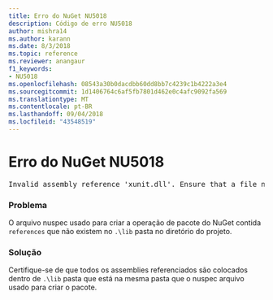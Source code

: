 ```yaml
---
title: Erro do NuGet NU5018
description: Código de erro NU5018
author: mishra14
ms.author: karann
ms.date: 8/3/2018
ms.topic: reference
ms.reviewer: anangaur
f1_keywords:
- NU5018
ms.openlocfilehash: 08543a30b0dacdbb60dd8bb7c4239c1b4222a3e4
ms.sourcegitcommit: 1d1406764c6af5fb7801d462e0c4afc9092fa569
ms.translationtype: MT
ms.contentlocale: pt-BR
ms.lasthandoff: 09/04/2018
ms.locfileid: "43548519"
---
```

# <a name="nuget-error-nu5018"></a>Erro do NuGet NU5018
<pre>Invalid assembly reference 'xunit.dll'. Ensure that a file named 'xunit.dll' exists in the lib directory.</pre>

### <a name="issue"></a>Problema

O arquivo nuspec usado para criar a operação de pacote do NuGet contida `references` que não existem no `.\lib` pasta no diretório do projeto.


### <a name="solution"></a>Solução

Certifique-se de que todos os assemblies referenciados são colocados dentro de `.\lib` pasta que está na mesma pasta que o nuspec arquivo usado para criar o pacote.

